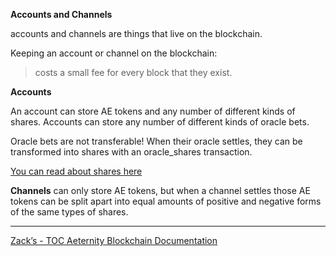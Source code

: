 **Accounts and Channels**

accounts and channels are things that live on the blockchain.


Keeping an account or channel on the blockchain:

>costs a small fee for every block that they exist.

**Accounts**

An account can store AE tokens and any number of different kinds of shares.
Accounts can store any number of different kinds of oracle bets.

Oracle bets are not transferable!
When their oracle settles, they can be transformed into shares with an
oracle_shares transaction.

[You can read about shares here](../../../docs/shares.md)


**Channels** can only store AE tokens, but when a channel settles those
AE tokens can be split apart into equal amounts of positive and negative
forms of the same types of shares.

***
[Zack’s - TOC Aeternity Blockchain Documentation](Zack-Docs)